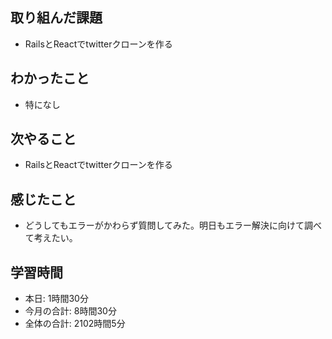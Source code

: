 ## 取り組んだ課題
- RailsとReactでtwitterクローンを作る
## わかったこと
- 特になし
## 次やること
- RailsとReactでtwitterクローンを作る
## 感じたこと
- どうしてもエラーがかわらず質問してみた。明日もエラー解決に向けて調べて考えたい。
## 学習時間
- 本日: 1時間30分
- 今月の合計: 8時間30分
- 全体の合計: 2102時間5分
